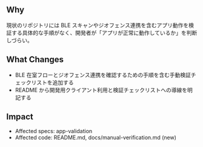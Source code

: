 ## Why

現状のリポジトリには BLE スキャンやジオフェンス連携を含むアプリ動作を検証する具体的な手順がなく、開発者が「アプリが正常に動作しているか」を判断しづらい。

## What Changes

- BLE 在室フローとジオフェンス連携を確認するための手順を含む手動検証チェックリストを追加する
- README から開発用クライアント利用と検証チェックリストへの導線を明記する

## Impact

- Affected specs: app-validation
- Affected code: README.md, docs/manual-verification.md (new)
